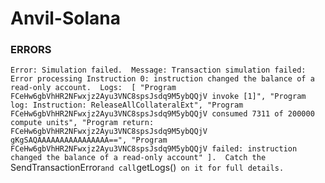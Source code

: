 # Anvil-Solana



### ERRORS
`Error: Simulation failed. 
Message: Transaction simulation failed: Error processing Instruction 0: instruction changed the balance of a read-only account. 
Logs: 
[
  "Program FCeHw6gbVhHR2NFwxjz2Ayu3VNC8spsJsdq9M5ybQQjV invoke [1]",
  "Program log: Instruction: ReleaseAllCollateralExt",
  "Program FCeHw6gbVhHR2NFwxjz2Ayu3VNC8spsJsdq9M5ybQQjV consumed 7311 of 200000 compute units",
  "Program return: FCeHw6gbVhHR2NFwxjz2Ayu3VNC8spsJsdq9M5ybQQjV gKgSAQAAAAAAAAAAAAAAAA==",
  "Program FCeHw6gbVhHR2NFwxjz2Ayu3VNC8spsJsdq9M5ybQQjV failed: instruction changed the balance of a read-only account"
]. 
Catch the `SendTransactionError` and call `getLogs()` on it for full details.`